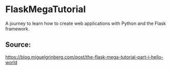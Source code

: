 # FlaskMegaTutorial
A journey to learn how to create web applications with Python and the Flask framework.

## Source:
https://blog.miguelgrinberg.com/post/the-flask-mega-tutorial-part-i-hello-world
